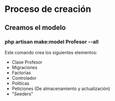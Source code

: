 # Proceso de creación

## Creamos el modelo

### php artisan make:model Profesor --all

Este comando crea los siguientes elementos:

* Clase Profesor
* Migraciones
* Factorías
* Controlador
* Políticas
* Peticiones (De almacenamiento y actualización)
* "Seeders"
